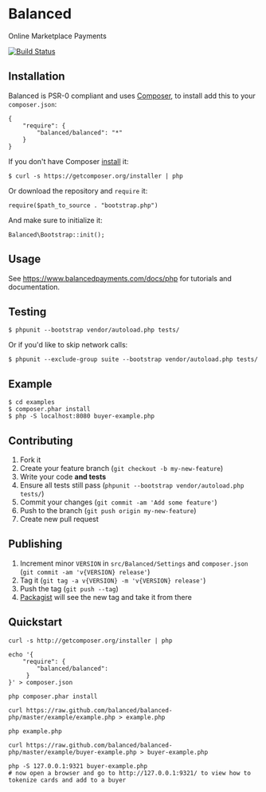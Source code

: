 # Balanced

Online Marketplace Payments

[![Build Status](https://secure.travis-ci.org/balanced/balanced-php.png)](http://travis-ci.org/balanced/balanced-php)

## Installation

Balanced is PSR-0 compliant and uses [Composer](https://github.com/composer/composer), to install add this to your `composer.json`:

    {
        "require": {
            "balanced/balanced": "*"
        }
    }
    
If you don't have Composer [install](http://getcomposer.org/doc/00-intro.md#installation) it:

    $ curl -s https://getcomposer.org/installer | php

Or download the repository and `require` it:

    require($path_to_source . "bootstrap.php")
    
And make sure to initialize it:

    Balanced\Bootstrap::init();

## Usage

See https://www.balancedpayments.com/docs/php for tutorials and documentation.

## Testing
    
    $ phpunit --bootstrap vendor/autoload.php tests/
    
Or if you'd like to skip network calls:

    $ phpunit --exclude-group suite --bootstrap vendor/autoload.php tests/

## Example

    $ cd examples
    $ composer.phar install
    $ php -S localhost:8080 buyer-example.php

## Contributing

1. Fork it
2. Create your feature branch (`git checkout -b my-new-feature`)
3. Write your code **and tests**
4. Ensure all tests still pass (`phpunit --bootstrap vendor/autoload.php tests/`)
5. Commit your changes (`git commit -am 'Add some feature'`)
6. Push to the branch (`git push origin my-new-feature`)
7. Create new pull request

## Publishing

1. Increment minor `VERSION` in `src/Balanced/Settings` and `composer.json` (`git commit -am 'v{VERSION} release'`)
2. Tag it (`git tag -a v{VERSION} -m 'v{VERSION} release'`)
3. Push the tag (`git push --tag`)
4. [Packagist](http://packagist.org/packages/balanced/balanced) will see the new tag and take it from there


## Quickstart

    curl -s http://getcomposer.org/installer | php

    echo '{
        "require": {
            "balanced/balanced":
         }
    }' > composer.json

    php composer.phar install

    curl https://raw.github.com/balanced/balanced-php/master/example/example.php > example.php

    php example.php
 
    curl https://raw.github.com/balanced/balanced-php/master/example/buyer-example.php > buyer-example.php
 
    php -S 127.0.0.1:9321 buyer-example.php 
    # now open a browser and go to http://127.0.0.1:9321/ to view how to tokenize cards and add to a buyer	